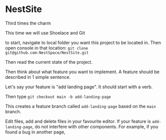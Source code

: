 # NestSite

Third times the charm

This time we will use Shoelace and Git

to start, navigate to local folder you want this project to be located in. Then open console in that location:
```git clone git@github.com:NestSpace/NestSite.git```

Then read the current state of the project.

Then think about what feature you want to implement. A feature should be described in 1 simple sentence.

Let's say your feature is "add landing page". It should start with a verb.

Then type
```git checkout main -b add-landing-page```

This creates a feature branch called `add-landing-page` based on the `main` branch.

Edit files, add and delete files in your favourite editor. If your feature is `add-landing-page`, do not interfere with other components. 
For example, if you found a bug in another page, 
